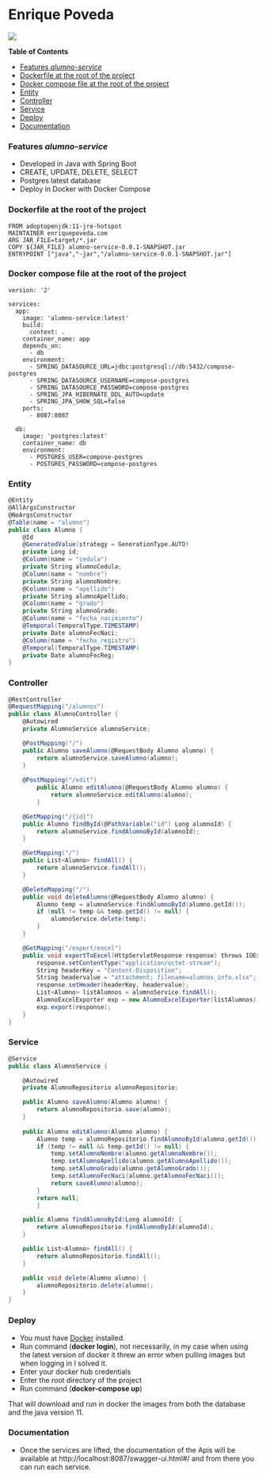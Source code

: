 # Enrique Poveda
![](https://avatars.githubusercontent.com/u/39422466?s=200&u=9ae32dc64d9ec00f3b36f0bb0412af0f61f05289&v=4)

**Table of Contents**
- [Features *alumno-service*](#features-alumno-service)
- [Dockerfile at the root of the project](#dockerfile-at-the-root-of-the-project)
- [Docker compose file at the root of the project](#docker-compose-file-at-the-root-of-the-project)
- [Entity](#entity)
- [Controller](#controller)
- [Service](#service)
- [Deploy](#deploy)
- [Documentation](#documentation)

### Features *alumno-service*
- Developed in Java with Spring Boot
- CREATE, UPDATE, DELETE, SELECT
- Postgres latest database
- Deploy in Docker with Docker Compose

### Dockerfile at the root of the project
	FROM adoptopenjdk:11-jre-hotspot
	MAINTAINER enriquepoveda.com
	ARG JAR_FILE=target/*.jar
	COPY ${JAR_FILE} alumno-service-0.0.1-SNAPSHOT.jar
	ENTRYPOINT ["java","-jar","/alumno-service-0.0.1-SNAPSHOT.jar"]

### Docker compose file at the root of the project
	version: '2'

	services:
	  app:
		image: 'alumno-service:latest'
		build:
		  context: .
		container_name: app
		depends_on:
		  - db
		environment:
		  - SPRING_DATASOURCE_URL=jdbc:postgresql://db:5432/compose-postgres
		  - SPRING_DATASOURCE_USERNAME=compose-postgres
		  - SPRING_DATASOURCE_PASSWORD=compose-postgres
		  - SPRING_JPA_HIBERNATE_DDL_AUTO=update
		  - SPRING_JPA_SHOW_SQL=false
		ports:
		  - 8087:8087

	  db:
		image: 'postgres:latest'
		container_name: db
		environment:
		  - POSTGRES_USER=compose-postgres
		  - POSTGRES_PASSWORD=compose-postgres

### Entity
```csharp
@Entity
@AllArgsConstructor
@NoArgsConstructor
@Table(name = "alumno")
public class Alumno {
	@Id
	@GeneratedValue(strategy = GenerationType.AUTO)
	private Long id;
	@Column(name = "cedula")
	private String alumnoCedula;
	@Column(name = "nombre")
	private String alumnoNombre;
	@Column(name = "apellido")
	private String alumnoApellido;
	@Column(name = "grado")
	private String alumnoGrado;
	@Column(name = "fecha_nacimiento")
	@Temporal(TemporalType.TIMESTAMP)
	private Date alumnoFecNaci;
	@Column(name = "fecha_registro")
	@Temporal(TemporalType.TIMESTAMP)
	private Date alumnoFecReg;
}
```
### Controller
```csharp
@RestController
@RequestMapping("/alumnos")
public class AlumnoController {
	@Autowired
	private AlumnoService alumnoService;

	@PostMapping("/")
	public Alumno saveAlumno(@RequestBody Alumno alumno) {
		return alumnoService.saveAlumno(alumno);
	}
	
	@PostMapping("/edit")
    	public Alumno editAlumno(@RequestBody Alumno alumno) {
        	return alumnoService.editAlumno(alumno);
    	}

	@GetMapping("/{id}")
	public Alumno findById(@PathVariable("id") Long alumnoId) {
		return alumnoService.findAlumnoById(alumnoId);
	}

	@GetMapping("/")
	public List<Alumno> findAll() {
		return alumnoService.findAll();
	}

	@DeleteMapping("/")
	public void deleteAlumno(@RequestBody Alumno alumno) {
		Alumno temp = alumnoService.findAlumnoById(alumno.getId());
		if (null != temp && temp.getId() != null) {
			alumnoService.delete(temp);
		}
	}

	@GetMapping("/export/excel")
	public void exportToExcel(HttpServletResponse response) throws IOException {
		response.setContentType("application/octet-stream");
		String headerKey = "Content-Disposition";
		String headervalue = "attachment; filename=alumnos_info.xlsx";
		response.setHeader(headerKey, headervalue);
		List<Alumno> listAlumnos = alumnoService.findAll();
		AlumnoExcelExporter exp = new AlumnoExcelExporter(listAlumnos);
		exp.export(response);
	}
}
```
### Service
```csharp
@Service
public class AlumnoService {

	@Autowired
	private AlumnoRepositorio alumnoRepositorio;

	public Alumno saveAlumno(Alumno alumno) {
		return alumnoRepositorio.save(alumno);
	}
	
	public Alumno editAlumno(Alumno alumno) {
		Alumno temp = alumnoRepositorio.findAlumnoById(alumno.getId());
		if (temp != null && temp.getId() != null) {
		    temp.setAlumnoNombre(alumno.getAlumnoNombre());
		    temp.setAlumnoApellido(alumno.getAlumnoApellido());
		    temp.setAlumnoGrado(alumno.getAlumnoGrado());
		    temp.setAlumnoFecNaci(alumno.getAlumnoFecNaci());
		    return saveAlumno(alumno);
		}
		return null;
    	}

	public Alumno findAlumnoById(Long alumnoId) {
		return alumnoRepositorio.findAlumnoById(alumnoId);
	}

	public List<Alumno> findAll() {
		return alumnoRepositorio.findAll();
	}

	public void delete(Alumno alumno) {
		alumnoRepositorio.delete(alumno);
	}
}
```
### Deploy
- You must have  [Docker](https://www.docker.com/products/docker-desktop) installed.
- Run  command (**docker login**), not necessarily, in my case when using the latest version of docker it threw an error when pulling images but when logging in I solved it.
- Enter your docker hub credentials
- Enter the root directory of the project
- Run command (**docker-compose up**)

That will download and run in docker the images from both the database and the java version 11.

### Documentation
- Once the services are lifted, the documentation of the Apis will be available at http://localhost:8087/swagger-ui.html#/ and from there you can run each service.
